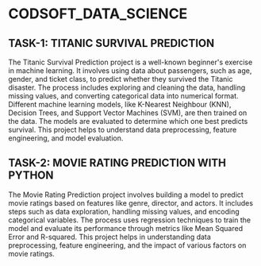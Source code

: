 # CODSOFT_DATA_SCIENCE
## TASK-1: TITANIC SURVIVAL PREDICTION
The Titanic Survival Prediction project is a well-known beginner's exercise in machine learning. It involves using data about passengers, such as age, gender, and ticket class, to predict whether they survived the Titanic disaster. The process includes exploring and cleaning the data, handling missing values, and converting categorical data into numerical format. Different machine learning models, like K-Nearest Neighbour (KNN), Decision Trees, and Support Vector Machines (SVM), are then trained on the data. The models are evaluated to determine which one best predicts survival. This project helps to understand data preprocessing, feature engineering, and model evaluation.

## TASK-2: MOVIE RATING PREDICTION WITH PYTHON
The Movie Rating Prediction project involves building a model to predict movie ratings based on features like genre, director, and actors. It includes steps such as data exploration, handling missing values, and encoding categorical variables. The process uses regression techniques to train the model and evaluate its performance through metrics like Mean Squared Error and R-squared. This project helps in understanding data preprocessing, feature engineering, and the impact of various factors on movie ratings.

